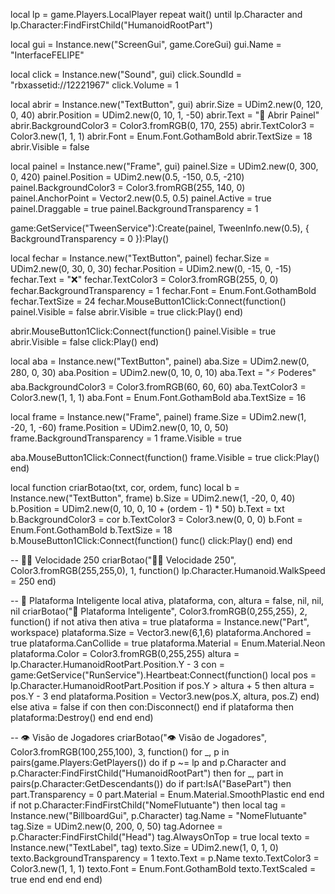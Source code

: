 local lp = game.Players.LocalPlayer
repeat wait() until lp.Character and lp.Character:FindFirstChild("HumanoidRootPart")

local gui = Instance.new("ScreenGui", game.CoreGui)
gui.Name = "InterfaceFELIPE"

local click = Instance.new("Sound", gui)
click.SoundId = "rbxassetid://12221967"
click.Volume = 1

local abrir = Instance.new("TextButton", gui)
abrir.Size = UDim2.new(0, 120, 0, 40)
abrir.Position = UDim2.new(0, 10, 1, -50)
abrir.Text = "📂 Abrir Painel"
abrir.BackgroundColor3 = Color3.fromRGB(0, 170, 255)
abrir.TextColor3 = Color3.new(1, 1, 1)
abrir.Font = Enum.Font.GothamBold
abrir.TextSize = 18
abrir.Visible = false

local painel = Instance.new("Frame", gui)
painel.Size = UDim2.new(0, 300, 0, 420)
painel.Position = UDim2.new(0.5, -150, 0.5, -210)
painel.BackgroundColor3 = Color3.fromRGB(255, 140, 0)
painel.AnchorPoint = Vector2.new(0.5, 0.5)
painel.Active = true
painel.Draggable = true
painel.BackgroundTransparency = 1

game:GetService("TweenService"):Create(painel, TweenInfo.new(0.5), {
    BackgroundTransparency = 0
}):Play()

local fechar = Instance.new("TextButton", painel)
fechar.Size = UDim2.new(0, 30, 0, 30)
fechar.Position = UDim2.new(0, -15, 0, -15)
fechar.Text = "❌"
fechar.TextColor3 = Color3.fromRGB(255, 0, 0)
fechar.BackgroundTransparency = 1
fechar.Font = Enum.Font.GothamBold
fechar.TextSize = 24
fechar.MouseButton1Click:Connect(function()
    painel.Visible = false
    abrir.Visible = true
    click:Play()
end)

abrir.MouseButton1Click:Connect(function()
    painel.Visible = true
    abrir.Visible = false
    click:Play()
end)

local aba = Instance.new("TextButton", painel)
aba.Size = UDim2.new(0, 280, 0, 30)
aba.Position = UDim2.new(0, 10, 0, 10)
aba.Text = "⚡ Poderes"
aba.BackgroundColor3 = Color3.fromRGB(60, 60, 60)
aba.TextColor3 = Color3.new(1, 1, 1)
aba.Font = Enum.Font.GothamBold
aba.TextSize = 16

local frame = Instance.new("Frame", painel)
frame.Size = UDim2.new(1, -20, 1, -60)
frame.Position = UDim2.new(0, 10, 0, 50)
frame.BackgroundTransparency = 1
frame.Visible = true

aba.MouseButton1Click:Connect(function()
    frame.Visible = true
    click:Play()
end)

local function criarBotao(txt, cor, ordem, func)
    local b = Instance.new("TextButton", frame)
    b.Size = UDim2.new(1, -20, 0, 40)
    b.Position = UDim2.new(0, 10, 0, 10 + (ordem - 1) * 50)
    b.Text = txt
    b.BackgroundColor3 = cor
    b.TextColor3 = Color3.new(0, 0, 0)
    b.Font = Enum.Font.GothamBold
    b.TextSize = 18
    b.MouseButton1Click:Connect(function()
        func()
        click:Play()
    end)
end

-- 🏃‍♂️ Velocidade 250
criarBotao("🏃‍♂️ Velocidade 250", Color3.fromRGB(255,255,0), 1, function()
    lp.Character.Humanoid.WalkSpeed = 250
end)

-- 🧱 Plataforma Inteligente
local ativa, plataforma, con, altura = false, nil, nil, nil
criarBotao("🧱 Plataforma Inteligente", Color3.fromRGB(0,255,255), 2, function()
    if not ativa then
        ativa = true
        plataforma = Instance.new("Part", workspace)
        plataforma.Size = Vector3.new(6,1,6)
        plataforma.Anchored = true
        plataforma.CanCollide = true
        plataforma.Material = Enum.Material.Neon
        plataforma.Color = Color3.fromRGB(0,255,255)
        altura = lp.Character.HumanoidRootPart.Position.Y - 3
        con = game:GetService("RunService").Heartbeat:Connect(function()
            local pos = lp.Character.HumanoidRootPart.Position
            if pos.Y > altura + 5 then altura = pos.Y - 3 end
            plataforma.Position = Vector3.new(pos.X, altura, pos.Z)
        end)
    else
        ativa = false
        if con then con:Disconnect() end
        if plataforma then plataforma:Destroy() end
    end
end)

-- 👁️ Visão de Jogadores
criarBotao("👁️ Visão de Jogadores", Color3.fromRGB(100,255,100), 3, function()
    for _, p in pairs(game.Players:GetPlayers()) do
        if p ~= lp and p.Character and p.Character:FindFirstChild("HumanoidRootPart") then
            for _, part in pairs(p.Character:GetDescendants()) do
                if part:IsA("BasePart") then
                    part.Transparency = 0
                    part.Material = Enum.Material.SmoothPlastic
                end
            end
            if not p.Character:FindFirstChild("NomeFlutuante") then
                local tag = Instance.new("BillboardGui", p.Character)
                tag.Name = "NomeFlutuante"
                tag.Size = UDim2.new(0, 200, 0, 50)
                tag.Adornee = p.Character:FindFirstChild("Head")
                tag.AlwaysOnTop = true
                local texto = Instance.new("TextLabel", tag)
                texto.Size = UDim2.new(1, 0, 1, 0)
                texto.BackgroundTransparency = 1
                texto.Text = p.Name
                texto.TextColor3 = Color3.new(1, 1, 1)
                texto.Font = Enum.Font.GothamBold
                texto.TextScaled = true
            end
        end
    end
end)
